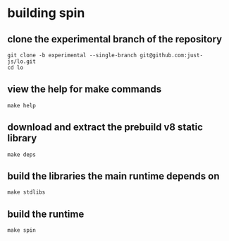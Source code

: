 # building spin

## clone the experimental branch of the repository 
```
git clone -b experimental --single-branch git@github.com:just-js/lo.git
cd lo
```

## view the help for make commands
```
make help
```

## download and extract the prebuild v8 static library
```
make deps
```

## build the libraries the main runtime depends on
```
make stdlibs
```

## build the runtime
```
make spin
```
